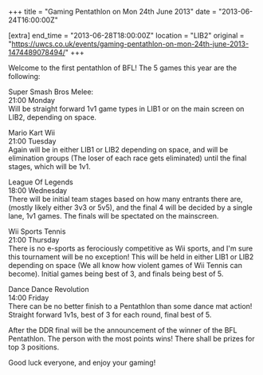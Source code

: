 +++
title = "Gaming Pentathlon on Mon 24th June 2013"
date = "2013-06-24T16:00:00Z"

[extra]
end_time = "2013-06-28T18:00:00Z"
location = "LIB2"
original = "https://uwcs.co.uk/events/gaming-pentathlon-on-mon-24th-june-2013-1474489078494/"
+++

Welcome to the first pentathlon of BFL\! The 5 games this year are the following:

Super Smash Bros Melee:  
21:00 Monday  
Will be straight forward 1v1 game types in LIB1 or on the main screen on LIB2, depending on space.

Mario Kart Wii  
21:00 Tuesday  
Again will be in either LIB1 or LIB2 depending on space, and will be elimination groups (The loser of each race gets eliminated) until the final stages, which will be 1v1.  
  
League Of Legends  
18:00 Wednesday  
There will be initial team stages based on how many entrants there are, (mostly likely either 3v3 or 5v5), and the final 4 will be decided by a single lane, 1v1 games. The finals will be spectated on the mainscreen.

Wii Sports Tennis  
21:00 Thursday  
There is no e-sports as ferociously competitive as Wii sports, and I'm sure this tournament will be no exception\! This will be held in either LIB1 or LIB2 depending on space (We all know how violent games of Wii Tennis can become). Initial games being best of 3, and finals being best of 5.

Dance Dance Revolution  
14:00 Friday  
There can be no better finish to a Pentathlon than some dance mat action\! Straight forward 1v1s, best of 3 for each round, final best of 5.

After the DDR final will be the announcement of the winner of the BFL Pentathlon. The person with the most points wins\! There shall be prizes for top 3 positions.

Good luck everyone, and enjoy your gaming\!


